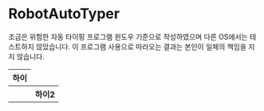 # RobotAutoTyper

조금은 위험한 자동 타이핑 프로그램
윈도우 기준으로 작성하였으며 다른 OS에서는 테스트하지 않았습니다.
이 프로그램 사용으로 따라오는 결과는 본인이 일체의 책임을 지지 않습니다.

<table>
  <thead>
    <tr>
      <th>하이</th>
    </tr>
  </thead>
  <tbody>
    <td>
      <th>하이2</th>
    </td>
  </tbody>
</table>
